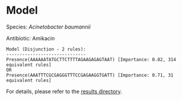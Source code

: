 
# Model

Species: *Acinetobacter baumannii*

Antibiotic: Amikacin

```
Model (Disjunction - 2 rules):
------------------------------
Presence(AAAAAATATGCTTCTTTTAGAAGAGAGTAAT) [Importance: 0.82, 314 equivalent rules]
OR
Presence(AAATTTCGCGAGGGTTTCCGAGAAGGTGATT) [Importance: 0.71, 31 equivalent rules]

```

For details, please refer to the [results directory](../../../../../results/scm_b/acinetobacter%20baumannii/amikacin/repeat_3/).

